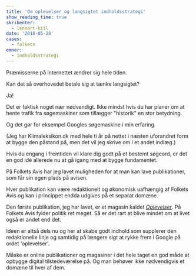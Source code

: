 ```yaml
---
title: 'Om oplevelser og langsigtet indholdsstrategi'
show_reading_time: true
skribenter:
  - lennart-kiil
date: '2018-05-28'
cases:
  - folkets
emner:
  - Indholdsstrategi
---
```


Præmisserne på internettet ændrer sig hele tiden.

Kan det så overhovedet betale sig at tænke langsigtet?

Ja!

Det er faktisk noget nær nødvendigt. Ikke mindst hvis du har planer om at hente trafik fra søgemaskiner som tillægger "historik" en stor betydning.

Og det gør for eksempel Googles søgemaskine i min erfaring.

(Jeg har Klimaleksikon.dk med hele ti år på nettet i næsten uforandret form at bygge den påstand på, men det vil jeg skrive om i et andet indlæg.)

Hvis du engang i fremtiden vil klare dig godt på et bestemt søgeord, er det en god idé allerede nu at gå igang med at bygge fundamentet.

På Folkets Avis har jeg lavet muligheden for at man kan lave publikationer, som får sin egen plads på avisen.

Hver publikation kan være redaktionelt og økonomisk uafhængig af Folkets Avis og kan i princippet endda udgives på et separat domæne.

Den første publikation, jeg har lavet, er et magasin kaldet [_Oplevelser_](https://www.folkets.dk/oplevelser). På Folkets Avis fylder politik ret meget. Så er det rart at blive mindet om at livet også er andet end det.

Ideen er altså dels nu og her at skabe godt indhold som supplerer den redaktionelle linje og samtidig på længere sigt at rykke frem i Google på ordet 'oplevelser'.

Måske er online publikationer og magasiner i det hele taget en god måde at opbygge digital tilstedeværelse på. Og man behøver ikke nødvendigvis et domæne til hver af dem.
